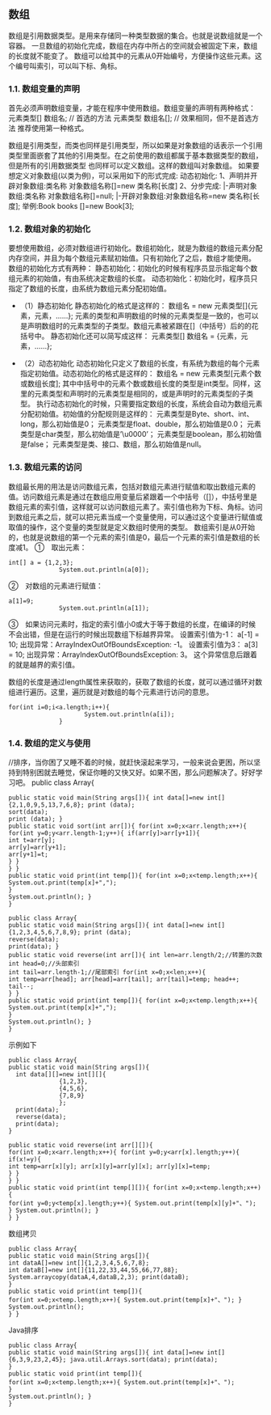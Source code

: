 ## 数组
数组是引用数据类型。是用来存储同一种类型数据的集合。也就是说数组就是一个容器。
一旦数组的初始化完成，数组在内存中所占的空间就会被固定下来，数组的长度就不能变了。
数组可以给其中的元素从0开始编号，方便操作这些元素。这个编号叫索引，可以叫下标、角标。
### 1.1.   数组变量的声明
首先必须声明数组变量，才能在程序中使用数组。数组变量的声明有两种格式：
元素类型[] 数组名;   // 首选的方法
元素类型 数组名[];  // 效果相同，但不是首选方法
推荐使用第一种格式。

数组是引用类型，而类也同样是引用类型，所以如果是对象数组的话表示一个引用类型里面嵌套了其他的引用类型。在之前使用的数组都属于基本数据类型的数组，但是所有的引用数据类型 也同样可以定义数组。这样的数组叫对象数组。
如果要想定义对象数组(以类为例)，可以采用如下的形式完成:
动态初始化:
1、声明并开辟对象数组:类名称 对象数组名称[]=new 类名称[长度] 2、分步完成:
|-声明对象数组:类名称 对象数组名称[]=null;
|-开辟对象数组:对象数组名称=new 类名称[长度]; 举例:Book books []=new Book[3];
### 1.2.   数组对象的初始化
要想使用数组，必须对数组进行初始化。数组初始化，就是为数组的数组元素分配内存空间，并且为每个数组元素赋初始值。只有初始化了之后，数组才能使用。
数组的初始化方式有两种：
静态初始化：初始化的时候有程序员显示指定每个数组元素的初始值，有由系统决定数组的长度。
动态初始化：初始化时，程序员只指定了数组的长度，由系统为数组元素分配初始值。
* （1）静态初始化
静态初始化的格式是这样的：
数组名 = new 元素类型[]{元素，元素，……};
元素的类型和声明数组的时候的元素类型是一致的，也可以是声明数组时的元素类型的子类型。数组元素被紧跟在[]（中括号）后的的花括号中。
静态初始化还可以简写成这样：
元素类型[] 数组名 = {元素，元素，……};
 
* （2）动态初始化
动态初始化只定义了数组的长度，有系统为数组的每个元素指定初始值。动态初始化的格式是这样的：
数组名 = new 元素类型[元素个数或数组长度];
其中中括号中的元素个数或数组长度的类型是int类型。同样，这里的元素类型和声明时的元素类型是相同的，或是声明时的元素类型的子类型。
执行动态初始化的时候，只需要指定数组的长度，系统会自动为数组元素分配初始值。初始值的分配规则是这样的：
元素类型是Byte、short、int、long，那么初始值是0；
元素类型是float、double，那么初始值是0.0；
元素类型是char类型，那么初始值是’\u0000’；
元素类型是boolean，那么初始值是false；
元素类型是类、接口、数组，那么初始值是null。
### 1.3.   数组元素的访问
数组最长用的用法是访问数组元素，包括对数组元素进行赋值和取出数组元素的值。访问数组元素是通过在数组应用变量后紧跟着一个中括号（[]），中括号里是数组元素的索引值，这样就可以访问数组元素了。索引值也称为下标、角标。访问到数组元素之后，就可以把元素当成一个变量使用，可以通过这个变量进行赋值或取值的操作，这个变量的类型就是定义数组时使用的类型。
数组索引是从0开始的，也就是说数组的第一个元素的索引值是0，最后一个元素的索引值是数组的长度减1。
①　取出元素：
```
int[] a = {1,2,3};
              System.out.println(a[0]);
```
②　对数组的元素进行赋值：
```
a[1]=9;
              System.out.println(a[1]);
```
③　如果访问元素时，指定的索引值小0或大于等于数组的长度，在编译的时候不会出错，但是在运行的时候出现数组下标越界异常。
设置索引值为-1：
a[-1] = 10;
出现异常：ArrayIndexOutOfBoundsException: -1。
设置索引值为3：
a[3] = 10;
出现异常：ArrayIndexOutOfBoundsException: 3。
这个异常信息后跟着的就是越界的索引值。
 
数组的长度是通过length属性来获取的，获取了数组的长度，就可以通过循环对数组进行遍历。这里，遍历就是对数组的每个元素进行访问的意思。
```
for(int i=0;i<a.length;i++){
                     System.out.println(a[i]);
              }
```
              
### 1.4.  数组的定义与使用

//排序，当你困了又睡不着的时候，就赶快滚起来学习，一般来说会更困，所以坚持到特别困就去睡觉，保证你睡的又快又好。如果不困，那么问题解决了。好好学习吧。 public class Array{
```
public static void main(String args[]){ int data[]=new int[]{2,1,0,9,5,13,7,6,8}; print (data);
sort(data);
print (data); }
public static void sort(int arr[]){ for(int x=0;x<arr.length;x++){
for(int y=0;y<arr.length-1;y++){ if(arr[y]>arr[y+1]){
int t=arr[y];
arr[y]=arr[y+1];
arr[y+1]=t;
} }
} }
public static void print(int temp[]){ for(int x=0;x<temp.length;x++){ System.out.print(temp[x]+",");
}
System.out.println(); }
}
```

```
public class Array{
public static void main(String args[]){ int data[]=new int[]{1,2,3,4,5,6,7,8,9}; print (data);
reverse(data);
print(data); }
public static void reverse(int arr[]){ int len=arr.length/2;//转置的次数 int head=0;//头部索引
int tail=arr.length-1;//尾部索引 for(int x=0;x<len;x++){
int temp=arr[head]; arr[head]=arr[tail]; arr[tail]=temp; head++;
tail--;
} }
public static void print(int temp[]){ for(int x=0;x<temp.length;x++){ System.out.print(temp[x]+",");
}
System.out.println(); }
}
```

示例如下
```
public class Array{
public static void main(String args[]){
  int data[][]=new int[][]{
              {1,2,3},
              {4,5,6},
              {7,8,9}
              };
  print(data);
  reverse(data);
  print(data);
}

public static void reverse(int arr[][]){
for(int x=0;x<arr.length;x++){ for(int y=0;y<arr[x].length;y++){
if(x!=y){
int temp=arr[x][y]; arr[x][y]=arr[y][x]; arr[y][x]=temp;
} }
} }
public static void print(int temp[][]){ for(int x=0;x<temp.length;x++){
for(int y=0;y<temp[x].length;y++){ System.out.print(temp[x][y]+"、");
} System.out.println(); }
} }
```

数组拷贝
```
public class Array{
public static void main(String args[]){
int dataA[]=new int[]{1,2,3,4,5,6,7,8};
int dataB[]=new int[]{11,22,33,44,55,66,77,88};
System.arraycopy(dataA,4,dataB,2,3); print(dataB);
}
public static void print(int temp[]){
for(int x=0;x<temp.length;x++){ System.out.print(temp[x]+"、"); }
System.out.println();
} }
```
Java排序
```
public class Array{
public static void main(String args[]){ int data[]=new int[]{6,3,9,23,2,45}; java.util.Arrays.sort(data); print(data);
}
public static void print(int temp[]){
for(int x=0;x<temp.length;x++){ System.out.print(temp[x]+"、");
}
System.out.println(); }
}
```
